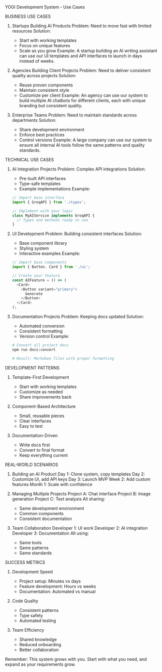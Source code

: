 YOGI Development System - Use Cases

BUSINESS USE CASES

1. Startups Building AI Products
   Problem: Need to move fast with limited resources
   Solution:
   - Start with working templates
   - Focus on unique features
   - Scale as you grow
   Example: A startup building an AI writing assistant can use our UI templates and API interfaces to launch in days instead of weeks.

2. Agencies Building Client Projects
   Problem: Need to deliver consistent quality across projects
   Solution:
   - Reuse proven components
   - Maintain consistent style
   - Customize per client
   Example: An agency can use our system to build multiple AI chatbots for different clients, each with unique branding but consistent quality.

3. Enterprise Teams
   Problem: Need to maintain standards across departments
   Solution:
   - Share development environment
   - Enforce best practices
   - Control versions
   Example: A large company can use our system to ensure all internal AI tools follow the same patterns and quality standards.

TECHNICAL USE CASES

1. AI Integration Projects
   Problem: Complex API integrations
   Solution:
   - Pre-built API interfaces
   - Type-safe templates
   - Example implementations
   Example:
   ```typescript
   // Import base interface
   import { GroqAPI } from './types';

   // Implement with your logic
   class MyAIService implements GroqAPI {
     // Types and methods ready to use
   }
   ```

2. UI Development
   Problem: Building consistent interfaces
   Solution:
   - Base component library
   - Styling system
   - Interactive examples
   Example:
   ```typescript
   // Import base components
   import { Button, Card } from './ui';

   // Create your feature
   const AIFeature = () => (
     <Card>
       <Button variant="primary">
         Generate
       </Button>
     </Card>
   );
   ```

3. Documentation Projects
   Problem: Keeping docs updated
   Solution:
   - Automated conversion
   - Consistent formatting
   - Version control
   Example:
   ```bash
   # Convert all project docs
   npm run docs:convert

   # Result: Markdown files with proper formatting
   ```

DEVELOPMENT PATTERNS

1. Template-First Development
   - Start with working templates
   - Customize as needed
   - Share improvements back

2. Component-Based Architecture
   - Small, reusable pieces
   - Clear interfaces
   - Easy to test

3. Documentation-Driven
   - Write docs first
   - Convert to final format
   - Keep everything current

REAL-WORLD SCENARIOS

1. Building an AI Product
   Day 1: Clone system, copy templates
   Day 2: Customize UI, add API keys
   Day 3: Launch MVP
   Week 2: Add custom features
   Month 1: Scale with confidence

2. Managing Multiple Projects
   Project A: Chat interface
   Project B: Image generation
   Project C: Text analysis
   All sharing:
   - Same development environment
   - Common components
   - Consistent documentation

3. Team Collaboration
   Developer 1: UI work
   Developer 2: AI integration
   Developer 3: Documentation
   All using:
   - Same tools
   - Same patterns
   - Same standards

SUCCESS METRICS

1. Development Speed
   - Project setup: Minutes vs days
   - Feature development: Hours vs weeks
   - Documentation: Automated vs manual

2. Code Quality
   - Consistent patterns
   - Type safety
   - Automated testing

3. Team Efficiency
   - Shared knowledge
   - Reduced onboarding
   - Better collaboration

Remember: This system grows with you. Start with what you need, and expand as your requirements grow.
